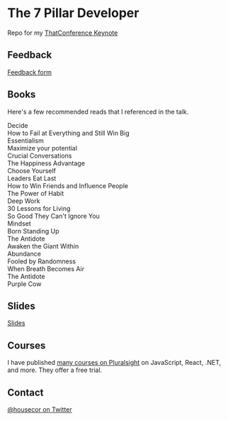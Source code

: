 # The 7 Pillar Developer

Repo for my [ThatConference Keynote](https://www.thatconference.com/Sessions/Session/12901)

## Feedback

[Feedback form](bit.ly/7pillardev)

## Books

Here's a few recommended reads that I referenced in the talk.

Decide   
How to Fail at Everything and Still Win Big  
Essentialism  
Maximize your potential  
Crucial Conversations  
The Happiness Advantage  
Choose Yourself   
Leaders Eat Last  
How to Win Friends and Influence People  
The Power of Habit  
Deep Work  
30 Lessons for Living   
So Good They Can't Ignore You  
Mindset   
Born Standing Up  
The Antidote  
Awaken the Giant Within  
Abundance   
Fooled by Randomness   
When Breath Becomes Air  
The Antidote   
Purple Cow

## Slides

[Slides](https://www.dropbox.com/s/g9iffkcv8rkj95q/The%207%20Pillar%20Developer.pptx?dl=0)

## Courses

I have published [many courses on Pluralsight](https://app.pluralsight.com/profile/author/cory-house) on JavaScript, React, .NET, and more. They offer a free trial.

## Contact

[@housecor on Twitter](http://twitter.com/housecor)


